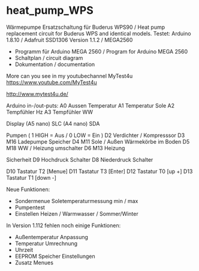 # heat_pump_WPS
Wärmepumpe Ersatzschaltung für Buderus WPS90  / Heat pump replacement circuit for Buderus WPS and identical models. 
Testet: Arduino 1.8.10 / Adafruit SSD1306  Version 1.1.2 / MEGA2560

- Programm für Arduino MEGA 2560 / Program for Arduino MEGA 2560
- Schaltplan / circuit diagram
- Dokumentation / documentation

More can you see in my youtubechannel MyTest4u
https://www.youtube.com/MyTest4u

http://www.mytest4u.de/


 Arduino in-/out-puts:
  A0 Aussen Temperatur
  A1 Temperatur Sole
  A2 Tempfühler Hz
  A3 Tempfühler WW

  Display
  (A5 nano) SLC
  (A4 nano) SDA

  Pumpen ( 1 HIGH  = Aus  / 0 LOW = Ein )
  D2 Verdichter / Kompresssor
  D3 M16 Ladepumpe Speicher
  D4 M11 Sole / Außen Wärmekörbe im Boden
  D5 M18 WW / Heizung umschalter
  D6 M13 Heizung

  Sicherheit
  D9 Hochdruck Schalter
  D8 Niederdruck Schalter

  D10 Tastatur T2 [Menue]
  D11 Tastatur T3 [Enter]
  D12 Tastatur T0 [up +]
  D13 Tastatur T1 [down -]
 
 
 Neue Funktionen:
 - Sondermenue Soletemperaturmessung min / max
 - Pumpentest
 - Einstellen Heizen / Warmwasser / Sommer/Winter
 
 In Version 1.112 fehlen noch einige Funktionen:
 - Außentemperatur Anpassung
 - Temperatur Umrechnung
 - Uhrzeit
 - EEPROM Speicher Einstellungen
 - Zusatz Menues
